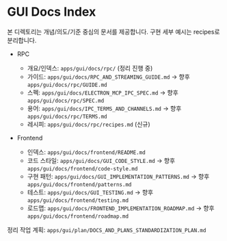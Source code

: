 # GUI Docs Index

본 디렉토리는 개념/의도/기준 중심의 문서를 제공합니다. 구현 세부 예시는 recipes로 분리합니다.

- RPC
  - 개요/인덱스: `apps/gui/docs/rpc/` (정리 진행 중)
  - 가이드: `apps/gui/docs/RPC_AND_STREAMING_GUIDE.md` → 향후 `apps/gui/docs/rpc/GUIDE.md`
  - 스펙: `apps/gui/docs/ELECTRON_MCP_IPC_SPEC.md` → 향후 `apps/gui/docs/rpc/SPEC.md`
  - 용어: `apps/gui/docs/IPC_TERMS_AND_CHANNELS.md` → 향후 `apps/gui/docs/rpc/TERMS.md`
  - 레시피: `apps/gui/docs/rpc/recipes.md` (신규)

- Frontend
  - 인덱스: `apps/gui/docs/frontend/README.md`
  - 코드 스타일: `apps/gui/docs/GUI_CODE_STYLE.md` → 향후 `apps/gui/docs/frontend/code-style.md`
  - 구현 패턴: `apps/gui/docs/GUI_IMPLEMENTATION_PATTERNS.md` → 향후 `apps/gui/docs/frontend/patterns.md`
  - 테스트: `apps/gui/docs/GUI_TESTING.md` → 향후 `apps/gui/docs/frontend/testing.md`
  - 로드맵: `apps/gui/docs/FRONTEND_IMPLEMENTATION_ROADMAP.md` → 향후 `apps/gui/docs/frontend/roadmap.md`

정리 작업 계획: `apps/gui/plan/DOCS_AND_PLANS_STANDARDIZATION_PLAN.md`

